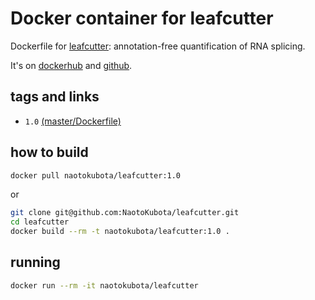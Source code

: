 # Docker container for leafcutter

Dockerfile for [leafcutter](https://github.com/davidaknowles/leafcutter): annotation-free quantification of RNA splicing.

It's on [dockerhub](https://hub.docker.com/r/naotokubota/leafcutter) and [github](https://github.com/NaotoKubota/leafcutter).

## tags and links
- `1.0` [(master/Dockerfile)](https://github.com/NaotoKubota/leafcutter/blob/master/Dockerfile)

## how to build

```sh
docker pull naotokubota/leafcutter:1.0
```

or

```sh
git clone git@github.com:NaotoKubota/leafcutter.git
cd leafcutter
docker build --rm -t naotokubota/leafcutter:1.0 .
```

## running

```sh
docker run --rm -it naotokubota/leafcutter
```
